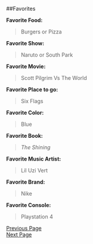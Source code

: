 ##Favorites

**Favorite Food:** 
>Burgers or Pizza 
>   
**Favorite Show:**  
>Naruto or South Park
>
**Favorite Movie:**  
>Scott Pilgrim Vs The World
>
**Favorite Place to go:**
>Six Flags
>
**Favorite Color:**
>Blue
>
**Favorite Book:**
>_The Shining_
>
**Favorite Music Artist:**
>Lil Uzi Vert
>
**Favorite Brand:**
>Nike
>
**Favorite Console:**
>Playstation 4
>




[Previous Page](Page2.md)  
[Next Page](Page4.md)  


